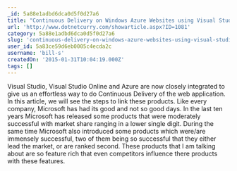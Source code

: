 ```yaml
---
_id: 5a88e1adbd6dca0d5f0d27a6
title: "Continuous Delivery on Windows Azure Websites using Visual Studio Online (VSO) "
url: 'http://www.dotnetcurry.com/showarticle.aspx?ID=1081'
category: 5a88e1adbd6dca0d5f0d27a6
slug: 'continuous-delivery-on-windows-azure-websites-using-visual-studio-online-vso'
user_id: 5a83ce59d6eb0005c4ecda2c
username: 'bill-s'
createdOn: '2015-01-31T10:04:19.000Z'
tags: []
---
```


Visual Studio, Visual Studio Online and Azure are now closely integrated to give us an effortless way to do Continuous Delivery of the web application. In this article, we will see the steps to link these products. Like every company, Microsoft has had its good and not so good days. In the last ten years Microsoft has released some products that were moderately successful with market share ranging in a lower single digit. During the same time Microsoft also introduced some products which were/are immensely successful, two of them being so successful that they either lead the market, or are ranked second. These products that I am talking about are so feature rich that even competitors influence there products with these features.
